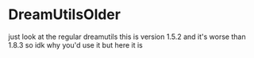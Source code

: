 # DreamUtilsOlder
just look at the regular dreamutils
this is version 1.5.2 and it's worse than 1.8.3 so idk why you'd use it but here it is
